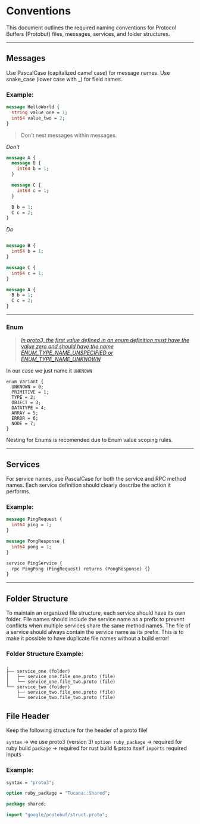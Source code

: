# Conventions

This document outlines the required naming conventions for Protocol Buffers (Protobuf) files, messages, services, and folder structures.

---

## Messages

Use PascalCase (capitalized camel case) for message names.
Use snake_case (lower case with _) for field names.

### Example:

```protobuf
message HelloWorld {
  string value_one = 1;
  int64 value_two = 2;
}
```

> Don't nest messages within messages.

*Don't*

```protobuf
message A {
  message B {
    int64 b = 1;
  }

  message C {
    int64 c = 1;
  }

  B b = 1;
  C c = 2;
}
```

*Do*

```protobuf

message B {
  int64 b = 1;
}

message C {
  int64 c = 1;
}

message A {
  B b = 1;
  C c = 2;
}
```
---

### Enum

> [_In proto3, the first value defined in an enum definition must have the value zero and should have the name ENUM_TYPE_NAME_UNSPECIFIED or ENUM_TYPE_NAME_UNKNOWN_](https://protobuf.dev/programming-guides/proto3/#enum-default)

In our case we just name it `UNKNOWN`

```
enum Variant {
  UNKNOWN = 0;
  PRIMITIVE = 1;
  TYPE = 2;
  OBJECT = 3;
  DATATYPE = 4;
  ARRAY = 5;
  ERROR = 6;
  NODE = 7;
}
```

Nesting for Enums is recomended due to Enum value scoping rules.

---
## Services

For service names, use PascalCase for both the service and RPC method names. Each service definition should clearly describe the action it performs.

### Example:

```protobuf
message PingRequest {
  int64 ping = 1;
}

message PongResponse {
  int64 pong = 1;
}

service PingService {
  rpc PingPong (PingRequest) returns (PongResponse) {}
}
```
---
## Folder Structure
To maintain an organized file structure, each service should have its own folder. File names should include the service name as a prefix to prevent conflicts when multiple services share the same method names.
The file of a service should always contain the service name as its prefix. This is to make it possible to have duplicate file names without a build error!

### Folder Structure Example:
```ascii-tree
.
├── service_one (folder)
│   ├── service_one.file_one.proto (file)
│   └── service_one.file_two.proto (file)
└── service_two (folder)
    ├── service_two.file_one.proto (file)
    └── service_two.file_two.proto (file)
```

## File Header
Keep the following structure for the header of a proto file!

`syntax` -> we use proto3 (version 3)
`option ruby_package` -> required for ruby build
`package` -> required for rust build & proto itself
`imports` required inputs

### Example:
```protobuf
syntax = "proto3";

option ruby_package = "Tucana::Shared";

package shared;

import "google/protobuf/struct.proto";
```
